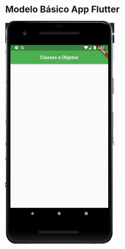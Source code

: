 # Modelo Básico App Flutter

<img src="https://github.com/brendowR/senac/blob/master/Aulas_Thiago/Aula4/Capturar.PNG" eigth="100">

